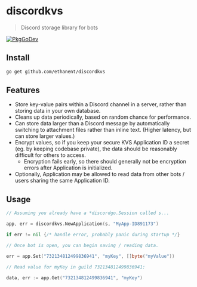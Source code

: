 # discordkvs
> Discord storage library for bots

[![PkgGoDev](https://pkg.go.dev/badge/github.com/ethanent/discordkvs)](https://pkg.go.dev/github.com/ethanent/discordkvs)

## Install

```sh
go get github.com/ethanent/discordkvs
```

## Features

- Store key-value pairs within a Discord channel in a server, rather than storing data in your own database.
- Cleans up data periodically, based on random chance for performance.
- Can store data larger than a Discord message by automatically switching to attachment files rather than inline text. (Higher latency, but can store larger values.)
- Encrypt values, so if you keep your secure KVS Application ID a secret (eg. by keeping codebase private), the data should be reasonably difficult for others to access.
    - Encryption fails early, so there should generally not be encryption errors after Application is initialized.
- Optionally, Application may be allowed to read data from other bots / users sharing the same Application ID.

## Usage

```go
// Assuming you already have a *discordgo.Session called s...

app, err = discordkvs.NewApplication(s, "MyApp-ID891173")

if err != nil {/* handle error, probably panic during startup */}

// Once bot is open, you can begin saving / reading data.

err = app.Set("732134812499836941", "myKey", []byte("myValue"))

// Read value for myKey in guild 732134812499836941:

data, err := app.Get("732134812499836941", "myKey")
```